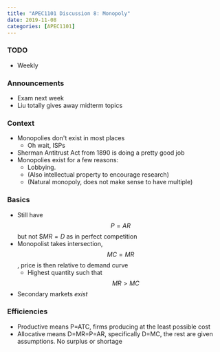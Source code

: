 ```yaml
---
title: "APEC1101 Discussion 8: Monopoly"
date: 2019-11-08
categories: [APEC1101]
---
```


### TODO

- Weekly

### Announcements

- Exam next week
- Liu totally gives away midterm topics

### Context

- Monopolies don't exist in most places 
    - Oh wait, ISPs
- Sherman Antitrust Act from 1890 is doing a pretty good job
- Monopolies exist for a few reasons: 
    - Lobbying.
    - (Also intellectual property to encourage research)
    - (Natural monopoly, does not make sense to have multiple)

### Basics

- Still have $$P=AR$$ but not $$MR=D$ as in perfect competition
- Monopolist takes intersection, $$MC=MR$$, price is then relative to demand curve
    - Highest quantity such that $$MR>MC$$
- Secondary markets *exist*

### Efficiencies

- Productive means P=ATC, firms producing at the least possible cost
- Allocative means D=MR=P=AR, specifically D=MC, the rest are given assumptions. No surplus or shortage
